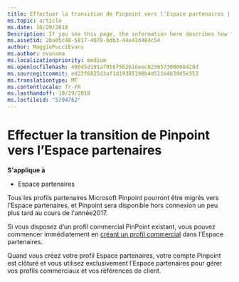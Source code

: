```yaml
---
title: Effectuer la transition de Pinpoint vers l’Espace partenaires | Espace partenaires
ms.topic: article
ms.date: 10/29/2018
Description: If you see this page, the information here describes how to transition from Pinpoint to Partner Center.
ms.assetid: 2ba05c48-5817-4078-bdb3-44e42d484c54
author: MaggiePucciEvans
ms.author: evansma
ms.localizationpriority: medium
ms.openlocfilehash: 49045d191a7058f5b261deec823657308008420d
ms.sourcegitcommit: ed22f6825d3af1d19385198b4d511e4b39d5e353
ms.translationtype: MT
ms.contentlocale: fr-FR
ms.lasthandoff: 10/29/2018
ms.locfileid: "5794762"
---
```

# <a name="transition-from-pinpoint-to-partner-center"></a>Effectuer la transition de Pinpoint vers l’Espace partenaires

**S'applique à**

-  Espace partenaires

Tous les profils partenaires Microsoft Pinpoint pourront être migrés vers l'Espace partenaires, et Pinpoint sera disponible hors connexion un peu plus tard au cours de l'année2017. 

Si vous disposez d’un profil commercial PinPoint existant, vous pouvez commencer immédiatement en [créant un profil commercial](create-a-marketing-profile.md) dans l’Espace partenaires.

Quand vous créez votre profil Espace partenaires, votre compte Pinpoint est clôturé et vous utilisez exclusivement l’Espace partenaires pour gérer vos profils commerciaux et vos références de client.